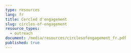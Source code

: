 ```yaml
---
type: resources
lang: fr
title: Cercled d'engagement
slug: circles-of-engagement
resource_types:
  - outreach
document: /media/resources/circlesofengagement_fr.pdf
published: true
---
```

